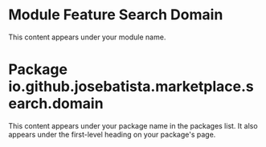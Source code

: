 # Module Feature Search Domain

This content appears under your module name.

# Package io.github.josebatista.marketplace.search.domain

This content appears under your package name in the packages list.
It also appears under the first-level heading on your package's page.
